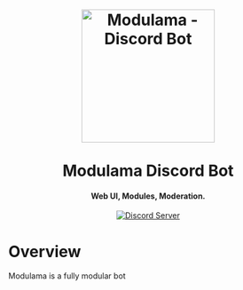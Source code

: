 <h1 align="center">
  <a href="https://github.com/alex-suspicious/modulama"><img src="https://i.imgur.com/WckH1kj.png" width="240" alt="Modulama - Discord Bot"></a>
  <br><br>
  Modulama Discord Bot
  <br>
</h1>

<h4 align="center">Web UI, Modules, Moderation.</h4>

<p align="center">
  <a href="https://discord.gg/VNM7vkfVcy">
    <img src="https://discordapp.com/api/guilds/1109036079455162490/widget.png?style=shield" alt="Discord Server">
  </a>
</p>

# Overview
Modulama is a fully modular bot
